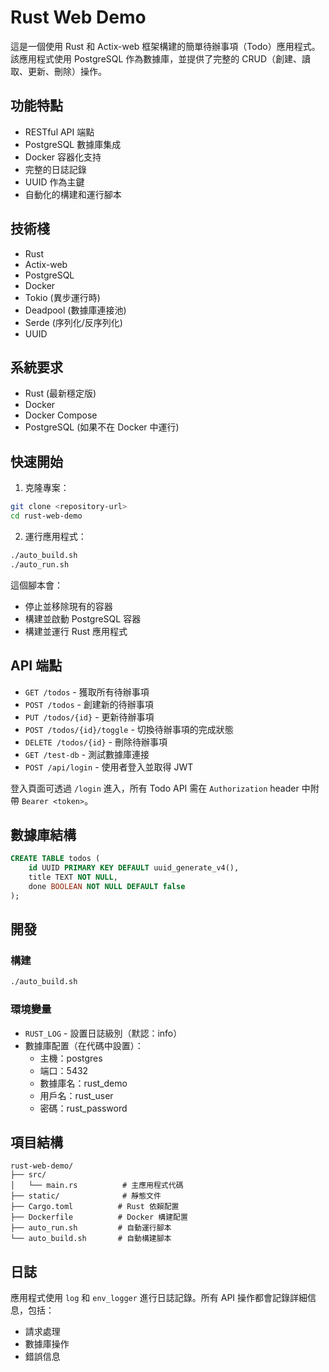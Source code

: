 # Rust Web Demo

這是一個使用 Rust 和 Actix-web 框架構建的簡單待辦事項（Todo）應用程式。該應用程式使用 PostgreSQL 作為數據庫，並提供了完整的 CRUD（創建、讀取、更新、刪除）操作。

## 功能特點

- RESTful API 端點
- PostgreSQL 數據庫集成
- Docker 容器化支持
- 完整的日誌記錄
- UUID 作為主鍵
- 自動化的構建和運行腳本

## 技術棧

- Rust
- Actix-web
- PostgreSQL
- Docker
- Tokio (異步運行時)
- Deadpool (數據庫連接池)
- Serde (序列化/反序列化)
- UUID

## 系統要求

- Rust (最新穩定版)
- Docker
- Docker Compose
- PostgreSQL (如果不在 Docker 中運行)

## 快速開始

1. 克隆專案：
```bash
git clone <repository-url>
cd rust-web-demo
```

2. 運行應用程式：
```bash
./auto_build.sh
./auto_run.sh
```

這個腳本會：
- 停止並移除現有的容器
- 構建並啟動 PostgreSQL 容器
- 構建並運行 Rust 應用程式

## API 端點

- `GET /todos` - 獲取所有待辦事項
- `POST /todos` - 創建新的待辦事項
- `PUT /todos/{id}` - 更新待辦事項
- `POST /todos/{id}/toggle` - 切換待辦事項的完成狀態
- `DELETE /todos/{id}` - 刪除待辦事項
- `GET /test-db` - 測試數據庫連接
- `POST /api/login` - 使用者登入並取得 JWT

登入頁面可透過 `/login` 進入，所有 Todo API 需在 `Authorization` header 中附帶 `Bearer <token>`。

## 數據庫結構

```sql
CREATE TABLE todos (
    id UUID PRIMARY KEY DEFAULT uuid_generate_v4(),
    title TEXT NOT NULL,
    done BOOLEAN NOT NULL DEFAULT false
);
```

## 開發

### 構建

```bash
./auto_build.sh
```

### 環境變量

- `RUST_LOG` - 設置日誌級別（默認：info）
- 數據庫配置（在代碼中設置）：
  - 主機：postgres
  - 端口：5432
  - 數據庫名：rust_demo
  - 用戶名：rust_user
  - 密碼：rust_password

## 項目結構

```
rust-web-demo/
├── src/
│   └── main.rs          # 主應用程式代碼
├── static/              # 靜態文件
├── Cargo.toml          # Rust 依賴配置
├── Dockerfile          # Docker 構建配置
├── auto_run.sh         # 自動運行腳本
└── auto_build.sh       # 自動構建腳本
```

## 日誌

應用程式使用 `log` 和 `env_logger` 進行日誌記錄。所有 API 操作都會記錄詳細信息，包括：
- 請求處理
- 數據庫操作
- 錯誤信息
